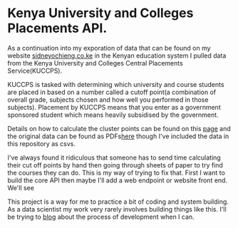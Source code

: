 # Kenya University and Colleges Placements API.
As a continuation into my exporation of data that can be found on my website [sidneyochieng.co.ke](http://sidneyochieng.co.ke/) in the Kenyan education system I pulled data from the Kenya University and Colleges Central Placements Service(KUCCPS).

KUCCPS is tasked with determining which university and course students are placed in based on a number called a cutoff point(a combination of overall grade, subjects chosen and how well you performed in those subjects). Placement by KUCCPS means that you enter as a government sponsored student which means heavily subsidised by the government.

Details on how to calculate the cluster points can be found on this [page](https://www.nabiswa.com/kuccps-admission-list-20162017-cluster-points/) and the original data can be found as PDFs[here](http://schools.kuccps.net/centers_downloads.php) though I've included the data in this repository as csvs.

I've always found it ridiculous that someone has to send time calculating their cut off points by hand then going through sheets of paper to try find the courses they can do. This is my way of trying to fix that. First I want to build the core API then maybe I'll add a web endpoint or website front end. We'll see 

This project is a way for me to practice a bit of coding and system building. As a data scientist my work very rarely involves building things like this. I'll be trying to [blog](http://sidneyochieng.co.ke/) about the process of development when I can.